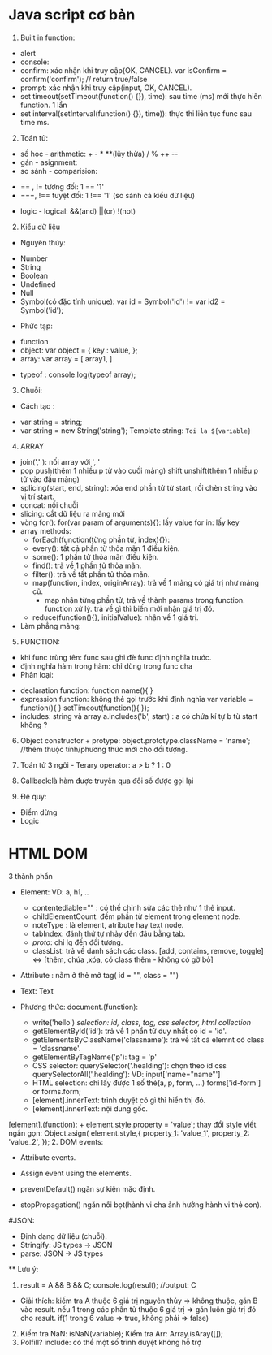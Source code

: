 # Java script cơ bản
1. Built in function:
- alert
- console:
- confirm: xác nhận khi truy cập(OK, CANCEL). 
    var isConfirm = confirm('confirm'); // return true/false
- prompt: xác nhận khi truy cập(input, OK, CANCEL).
- set timeout(setTimeout(function() {}), time): sau time (ms) mới thực hiên function. 1 lần  
- set interval(setInterval(function() {}), time)): thực thi liên tục func sau time ms.

2. Toán tử:
- số học - arithmetic: + - * **(lũy thừa) / % ++ --
- gán - asignment:
- so sánh - comparision: 
+ == , != 
    tương đối: 1 == '1'
+ ===, !==
    tuyệt đối: 1 !== '1' (so sánh cả kiểu dữ liệu)
- logic - logical: &&(and)  ||(or)  !(not)

2. Kiểu dữ liệu 
- Nguyên thủy:
+ Number 
+ String
+ Boolean
+ Undefined
+ Null
+ Symbol(có đặc tính unique):
var id = Symbol('id') != var id2 = Symbol('id');

- Phức tạp:
+ function
+ object: 
    var object = {
        key : value,
    };
+ array:
    var array = [
        array1,
    ]
- typeof : console.log(typeof array);

3. Chuỗi:
- Cách tạo : 
+ var string = string;
+ var string = new String('string');
Template string:  `Toi la ${variable}`

4. ARRAY
- join(',' ): nối array với ', '
- pop push(thêm 1 nhiều p tử vào cuối mảng) shift unshift(thêm 1 nhiều p tử vào đầu mảng)
- splicing(start, end, string): xóa end phần tử từ start, rồi chèn string vào vị trí start.
- concat: nối chuỗi
- slicing: cắt dữ liệu ra mảng mới
- vòng for():
    for(var param of arguments){}: lấy value
    for in: lấy key
- array methods:
    + forEach(function(từng phần tử, index){}): 
    + every(): tất cả phần từ thỏa mãn 1 điều kiện.
    + some(): 1 phần tử thỏa mãn điều kiện.
    + find(): trả về 1 phần tử thỏa mãn.
    + filter(): trả về tất phần tử thỏa mãn.
    + map(function, index, originArray): trả về 1 mảng có giá trị như mảng cũ.
        + map nhận từng phần tử, trả về thành params trong function. function xử lý. trả về gì thì biến mới nhận giá trị đó.
    + reduce(function(){}, initialValue): nhận về 1 giá trị.
- Làm phẳng mảng: 

5. FUNCTION:
- khi func trùng tên: func sau ghi đè func định  nghĩa trước.
- định nghĩa hàm trong hàm: chỉ dùng trong func cha
- Phân loại: 
+ declaration function: 
    function name(){
    }
+ expression function: không thẻ gọi trước khi định nghĩa
    var variable = function(){
    }
    setTimeout(function(){
    });
+ includes: string và array
    a.includes('b', start) : a có chứa kí tự b từ start không ?

6. Object constructor + protype:
    object.prototype.className = 'name';
//thêm thuộc tính/phương thức mới cho đối tượng.

7. Toán tử 3 ngôi - Terary operator:
    a > b ? 1 : 0
8. Callback:là hàm
            được truyền qua đối số
            được gọi lại    

9. Đệ quy:
- Điểm dừng
- Logic

# HTML DOM
3 thành phần
- Element: VD: a, h1, ..
    + contentediable="" : có thể chỉnh sửa các thẻ như 1 thẻ input.
    + childElementCount: đếm phần tử element trong element node.
    + noteType : là element, atribute hay text node.
    + tabIndex: đánh thứ tự nhảy đến đâu bằng tab.
    + _proto_: chỉ lq đến đối tượng.
    + classList: trả về danh sách các class.
        [add, contains, remove, toggle] <=> [thêm, chứa ,xóa, có class thêm - không có gỡ bỏ]
        

- Attribute : nằm ở thẻ mở tag( id = "", class = "")
    
- Text: <a> Text </a>
- Phương thức: 
document.(function):
    + write('hello')
        *selection: id, class, tag, css selector, html collection*
    + getElementById('id'): trả về 1 phần tử duy nhất có id = 'id'.
    + getElementsByClassName('classname'): trả về tất cả elemnt có class = 'classname'.
    + getElementByTagName('p'): tag = 'p'
    + CSS selector: querySelector('.healding'): chọn theo id css
                    querySelectorAll('.healding'):
    VD: input['name="name"']
    + HTML selection: chỉ lấy được 1 số thẻ(a, p, form, ...)
                    forms['id-form'] or forms.form;
    + [element].innerText: trình duyệt có gì thì hiển thị đó.
    + [element].innerText: nội dung gốc.

[element].(function):
    + element.style.property = 'value';
        thay đổi style viết ngắn gọn:
            Object.asign( element.style,{
                property_1: 'value_1',
                property_2: 'value_2',
            });
2. DOM events:
- Attribute events.
- Assign event using the elements.

- preventDefault()  ngăn sự kiện mặc định.
- stopPropagation() ngăn nổi bọt(hành vi cha ảnh hưởng hành vi thẻ con).

#JSON:
- Định dạng dữ liệu (chuỗi).
- Stringify: JS types -> JSON
- parse: JSON -> JS types 

** Lưu ý:
1.  result = A && B && C;
    console.log(result); //output: C
- Giải thích: kiếm tra A thuộc 6 giá trị nguyên thủy => không thuộc, gán B vào result. nếu 1 trong các phần tử thuộc 6 giá trị => gán luôn giá trị đó cho result.
    if(1 trong 6 value => true, không phải => false)
2.  Kiếm tra NaN:    isNaN(variable);
    Kiểm tra Arr:    Array.isAray([]);
3. Polfill? 
    include: có thể một số trình duyệt không hỗ trợ
